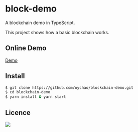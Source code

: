 # block-demo

A blockchain demo in TypeScript.

This project shows how a basic blockchain works.

## Online Demo

[Demo][1]

## Install

```bash
$ git clone https://github.com/oychao/blockchain-demo.git
$ cd blockchain-demo
$ yarn install & yarn start
```

## Licence

[![](http://www.wtfpl.net/wp-content/uploads/2012/12/wtfpl-badge-4.png)](http://www.wtfpl.net/)

[1]: https://oychao.github.io/demos/blockchain/

